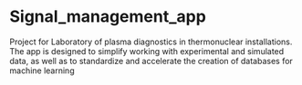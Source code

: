 # Signal_management_app
Project for Laboratory of plasma diagnostics in thermonuclear installations. The app is designed to simplify working with experimental and simulated data, as well as to standardize and accelerate the creation of databases for machine learning
